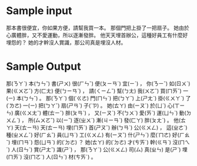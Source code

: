 Sample input
========
那本書很便宜，你如果方便，請幫我買一本。
那個門把上掛了一把扇子。
她由於心廣體胖，又不愛運動，所以逐漸發胖。
他天天埋首辦公，這種好員工有什麼好埋怨的？
她的才幹沒人賞識，那公司真是埋沒人材。


Sample Output
========
那(ㄋㄚˋ) 本(ㄅㄣˇ) 書(ㄕㄨ) 很(ㄏㄣˇ) 便(ㄆㄧㄢˊ) 宜(ㄧˊ) ， 你(ㄋㄧˇ) 如(ㄖㄨˊ) 果(ㄍㄨㄛˇ) 方(ㄈㄤ) 便(ㄅㄧㄢˋ) ， 請(ㄑㄧㄥˇ) 幫(ㄅㄤ) 我(ㄨㄛˇ) 買(ㄇㄞˇ) 一(ㄧ) 本(ㄅㄣˇ) 。 
那(ㄋㄚˋ) 個(˙ㄍㄜ) 門(ㄇㄣˊ) 把(ㄅㄚˇ) 上(ㄕㄤˋ) 掛(ㄍㄨㄚˋ) 了(˙ㄌㄜ) 一(ㄧ) 把(ㄅㄚˇ) 扇(ㄕㄢˋ) 子(˙ㄗ) 。 
她(ㄊㄚ) 由(ㄧㄡˊ) 於(ㄩˊ) 心(ㄒㄧㄣ) 廣(ㄍㄨㄤˇ) 體(ㄊㄧˇ) 胖(ㄆㄢˊ) ， 又(ㄧㄡˋ) 不(ㄅㄨˋ) 愛(ㄞˋ) 運(ㄩㄣˋ) 動(ㄉㄨㄥˋ) ， 所(ㄙㄨㄛˇ) 以(ㄧˇ) 逐(ㄓㄨˊ) 漸(ㄐㄧㄢˋ) 發(ㄈㄚ) 胖(ㄆㄤˋ) 。 
他(ㄊㄚ) 天(ㄊㄧㄢ) 天(ㄊㄧㄢ) 埋(ㄇㄞˊ) 首(ㄕㄡˇ) 辦(ㄅㄢˋ) 公(ㄍㄨㄥ) ， 這(ㄓㄜˋ) 種(ㄓㄨㄥˇ) 好(ㄏㄠˇ) 員(ㄩㄢˊ) 工(ㄍㄨㄥ) 有(ㄧㄡˇ) 什(ㄕㄣˊ) 麼(˙ㄇㄜ) 好(ㄏㄠˇ) 埋(ㄇㄢˊ) 怨(ㄩㄢˋ) 的(˙ㄉㄜ) ？ 
她(ㄊㄚ) 的(˙ㄉㄜ) 才(ㄘㄞˊ) 幹(ㄍㄢˋ) 沒(ㄇㄟˊ) 人(ㄖㄣˊ) 賞(ㄕㄤˇ) 識(ㄕˋ) ， 那(ㄋㄚˋ) 公(ㄍㄨㄥ) 司(ㄙ) 真(ㄓㄣ) 是(ㄕˋ) 埋(ㄇㄞˊ) 沒(ㄇㄛˋ) 人(ㄖㄣˊ) 材(ㄘㄞˊ) 。 
